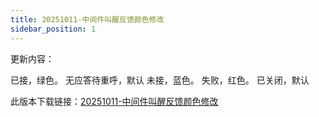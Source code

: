 ```yaml
---
title: 20251011-中间件叫醒反馈颜色修改
sidebar_position: 1
---
```

<p style={{fontSize:"20px"}}>更新内容：</p>
<p style={{marginLeft:"2em" ,fontSize:"20px"}}>
已接，绿色。
无应答待重呼，默认
未接，蓝色。
失败，红色。
已关闭，默认
</p>
<p style={{fontSize:"20px"}}>此版本下载链接：<a href="/updateSoftware/Standalone/Switchboard/Middle/酒店管理 20251011.rar" download>20251011-中间件叫醒反馈颜色修改</a></p>